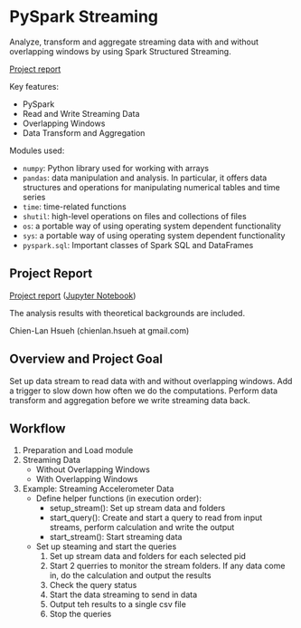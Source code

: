 # PySpark Streaming

Analyze, transform and aggregate streaming data with and without overlapping windows by using Spark Structured Streaming.

[Project report](https://htmlpreview.github.io/?https://raw.githubusercontent.com/chsueh2/PySpark_Streaming/main/streaming.html)

Key features:

- PySpark
- Read and Write Streaming Data
- Overlapping Windows
- Data Transform and Aggregation

Modules used:

- `numpy`: Python library used for working with arrays
- `pandas`: data manipulation and analysis. In particular, it offers data structures and operations for manipulating numerical tables and time series
- `time`: time-related functions
- `shutil`: high-level operations on files and collections of files
- `os`: a portable way of using operating system dependent functionality
- `sys`: a portable way of using operating system dependent functionality
- `pyspark.sql`: Important classes of Spark SQL and DataFrames

## Project Report

[Project report](https://htmlpreview.github.io/?https://raw.githubusercontent.com/chsueh2/PySpark_Streaming/main/streaming.html) ([Jupyter Notebook](./streaming.ipynb))

The analysis results with theoretical backgrounds are included.

Chien-Lan Hsueh (chienlan.hsueh at gmail.com)

## Overview and Project Goal

Set up data stream to read data with and without overlapping windows. Add a trigger to slow down how often we do the computations. Perform data transform and aggregation before we write streaming data back.

## Workflow

1. Preparation and Load module
2. Streaming Data 
   - Without Overlapping Windows
   - With Overlapping Windows
3. Example: Streaming Accelerometer Data
   - Define helper functions (in execution order):
     - setup_stream(): Set up stream data and folders
     - start_query(): Create and start a query to read from input streams, perform calculation and write the output
     - start_stream(): Start streaming data
   - Set up steaming and start the queries
     1. Set up stream data and folders for each selected pid
     1. Start 2 querries to monitor the stream folders. If any data come in, do the calculation and output the results
     1. Check the query status
     1. Start the data streaming to send in data
     1. Output teh results to a single csv file
     1. Stop the queries